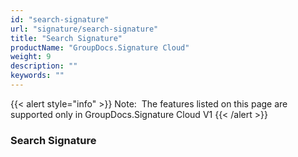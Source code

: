 ```yaml
---
id: "search-signature"
url: "signature/search-signature"
title: "Search Signature"
productName: "GroupDocs.Signature Cloud"
weight: 9
description: ""
keywords: ""
---
```


{{< alert style="info" >}}
Note:  The features listed on this page are supported only in GroupDocs.Signature Cloud V1
{{< /alert >}}

### Search Signature ###




